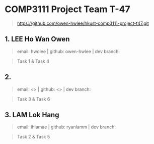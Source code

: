 # COMP3111 Project Team T-47
> https://github.com/owen-hwlee/hkust-comp3111-project-t47.git

## 1. LEE Ho Wan Owen
> email: hwolee | github: owen-hwlee | dev branch: 

> Task 1 & Task 4

## 2. 
> email: <> | github: <> | dev branch: 

> Task 3 & Task 6

## 3. LAM Lok Hang
> email: lhlamae | github: ryanlamm | dev branch: 

> Task 2 & Task 5